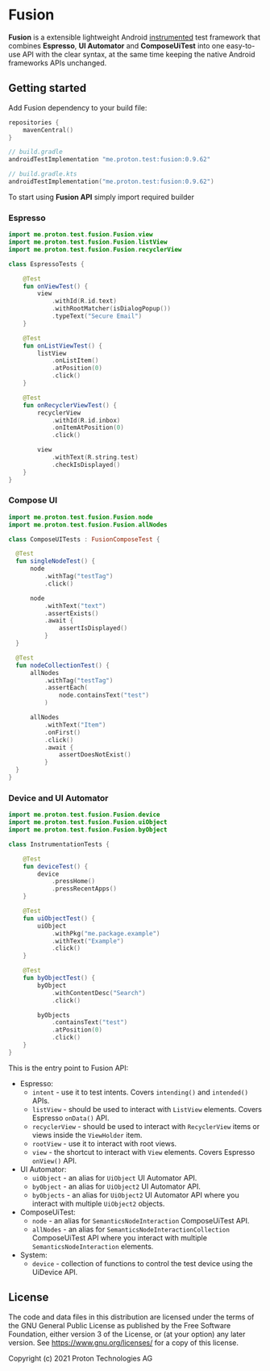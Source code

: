 # Fusion

**Fusion** is a extensible lightweight 
Android [instrumented](https://developer.android.com/training/testing/instrumented-tests) 
test framework that combines
**Espresso**, **UI Automator** and **ComposeUiTest** into one easy-to-use API with the clear syntax,
at the same time keeping the native Android frameworks APIs unchanged.

## Getting started

Add Fusion dependency to your build file:

```kotlin
repositories {
    mavenCentral()
}

// build.gradle
androidTestImplementation "me.proton.test:fusion:0.9.62"

// build.gradle.kts
androidTestImplementation("me.proton.test:fusion:0.9.62")
```

To start using **Fusion API** simply import required builder

### Espresso

```kotlin
import me.proton.test.fusion.Fusion.view
import me.proton.test.fusion.Fusion.listView
import me.proton.test.fusion.Fusion.recyclerView

class EspressoTests {

    @Test
    fun onViewTest() {
        view
            .withId(R.id.text)
            .withRootMatcher(isDialogPopup())
            .typeText("Secure Email")
    }

    @Test
    fun onListViewTest() {
        listView
            .onListItem()
            .atPosition(0)
            .click()
    }

    @Test
    fun onRecyclerViewTest() {
        recyclerView
            .withId(R.id.inbox)
            .onItemAtPosition(0)
            .click()

        view
            .withText(R.string.test)
            .checkIsDisplayed()
    }
}
```

### Compose UI

  ```kotlin
import me.proton.test.fusion.Fusion.node
import me.proton.test.fusion.Fusion.allNodes

class ComposeUITests : FusionComposeTest {

    @Test
    fun singleNodeTest() {
        node
            .withTag("testTag")
            .click()

        node
            .withText("text")
            .assertExists()
            .await {
                assertIsDisplayed()
            }
    }

    @Test
    fun nodeCollectionTest() {
        allNodes
            .withTag("testTag")
            .assertEach(
                node.containsText("test")
            )

        allNodes
            .withText("Item")
            .onFirst()
            .click()
            .await {
                assertDoesNotExist()
            }
    }
}
```

### Device and UI Automator

```kotlin
import me.proton.test.fusion.Fusion.device
import me.proton.test.fusion.Fusion.uiObject
import me.proton.test.fusion.Fusion.byObject

class InstrumentationTests {

    @Test
    fun deviceTest() {
        device
            .pressHome()
            .pressRecentApps()
    }

    @Test
    fun uiObjectTest() {
        uiObject
            .withPkg("me.package.example")
            .withText("Example")
            .click()
    }

    @Test
    fun byObjectTest() {
        byObject
            .withContentDesc("Search")
            .click()

        byObjects
            .containsText("test")
            .atPosition(0)
            .click()
    }
}
```

This is the entry point to Fusion API:

- Espresso:
    - `intent` - use it to test intents. Covers `intending()` and `intended()` APIs.
    - `listView` - should be used to interact with `ListView` elements. Covers Espresso `onData()`
      API.
    - `recyclerView` - should be used to interact with `RecyclerView` items or views inside
      the `ViewHolder` item.
    - `rootView` - use it to interact with root views.
    - `view` - the shortcut to interact with `View` elements. Covers Espresso `onView()` API.
- UI Automator:
    - `uiObject` - an alias for `UiObject` UI Automator API.
    - `byObject` - an alias for `UiObject2` UI Automator API.
    - `byObjects` - an alias for `UiObject2` UI Automator API where you interact with
      multiple `UiObject2` objects.
- ComposeUiTest:
    - `node` - an alias for `SemanticsNodeInteraction` ComposeUiTest API.
    - `allNodes` - an alias for `SemanticsNodeInteractionCollection` ComposeUiTest API where you
      interact with
      multiple `SemanticsNodeInteraction` elements.
- System:
    - `device` - collection of functions to control the test device using the UiDevice API.

## License

The code and data files in this distribution are licensed under the terms of the GNU General Public
License as published by the Free Software Foundation, either version 3 of the License, or (at your
option) any later version. See <https://www.gnu.org/licenses/> for a copy of this license.

Copyright (c) 2021 Proton Technologies AG
